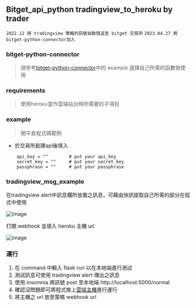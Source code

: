 ## Bitget_api_python tradingview_to_heroku by trader
`2022.12 將 tradingview 策略的訊號自動發送至 bitget 交易所`
`2023.04.27 將bitget-python-connector加入`
 
### bitget-python-connector
> 請參考[bitget-python-connector](https://github.com/parker178912/bitget-python-connector)中的 example 選擇自己所需的函數做使用

### requirements
> 使用heroku當作雲端站台時所需要的子項目

### example
> 開平倉程式碼範例

* 於交易所創建api後填入
```
    api_key = ""        # put your api_key
    secret_key = ""     # put your secret_key
    passphrase = ""     # put your passphrase
```
### tradingview_msg_example
在tradingview alert中訊息欄所放置之訊息，可藉由快訊提取自己所需的部分在程式中使用

![image](https://user-images.githubusercontent.com/87221772/234738295-507d31e7-6455-47ea-af0d-04b0fa376892.png)

打開 webhook 並填入 heroku 主機 url

![image](https://user-images.githubusercontent.com/87221772/234738448-f5bd5626-08f4-4712-8bd5-c54eebe6c7f0.png)

### 運行
1. 在 command 中輸入 flask run 以在本地端進行測試
2. 測試訊息可使用 tradingview alert 傳出之訊息
3. 使用 insomnia 將訊號 post 至本地端 http://localhost:5000/normal
4. 確認沒問題即可將程式推上[雲端主機](https://dashboard.heroku.com/apps)進行運行
5. 將主機之 url 放至策略 webhook url
